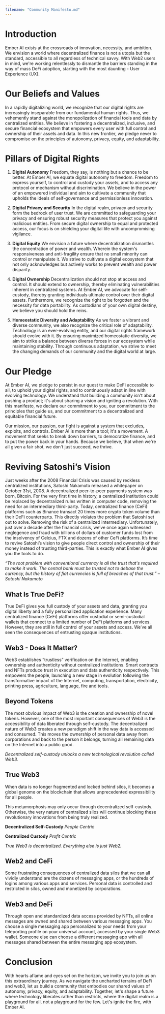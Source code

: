 ```yaml
---
filename: "Community Manifesto.md"
---
```



# Introduction
Ember AI exists at the crossroads of innovation, necessity, and ambition. We envision a world where decentralized finance is not a utopia but the standard, accessible to all regardless of technical savvy. With Web2 users in mind, we're working relentlessly to dismantle the barriers standing in the way of mass DeFi adoption, starting with the most daunting - User Experience (UX).

# Our Beliefs and Values
In a rapidly digitalizing world, we recognize that our digital rights are increasingly inseparable from our fundamental human rights. Thus, we vehemently stand against the monopolization of financial tools and data by centralized entities. We believe in fostering a decentralized, inclusive, and secure financial ecosystem that empowers every user with full control and ownership of their assets and data. In this new frontier, we pledge never to compromise on the principles of autonomy, privacy, equity, and adaptability.

# Pillars of Digital Rights
1. **Digital Autonomy**
Freedom, they say, is nothing but a chance to be better. At Ember AI, we equate digital autonomy to freedom. Freedom to express yourself, to control and custody your assets, and to access any protocol or mechanism without discrimination. We believe in the power of an empowered individual and aim to cultivate a community that upholds the ideals of self-governance and permissionless innovation.

2. **Digital Privacy and Security**
In the digital realm, privacy and security form the bedrock of user trust. We are committed to safeguarding your privacy and ensuring robust security measures that protect you against malicious entities. From secure digital ownership to equal and protected access, our focus is on shielding your digital life with uncompromising vigilance.

3. **Digital Equity**
We envision a future where decentralization dismantles the concentration of power and wealth. Wherein the system's responsiveness and anti-fragility ensure that no small minority can control or manipulate it. We strive to cultivate a digital ecosystem that not only acknowledges but actively works to prevent wealth and power disparity.

4. **Digital Ownership**
Decentralization should not stop at access and control. It should extend to ownership, thereby eliminating vulnerabilities inherent in centralized systems. At Ember AI, we advocate for self-custody, thereby granting individuals ultimate control over their digital assets. Furthermore, we recognize the right to be forgotten and the necessity for data portability. As custodians of your own digital destiny, we believe you should hold the reins.

5. **Homeostatic Diversity and Adaptability**
As we foster a vibrant and diverse community, we also recognize the critical role of adaptability. Technology is an ever-evolving entity, and our digital rights framework should evolve with it. By ensuring maximized homeostatic diversity, we aim to strike a balance between diverse forces in our ecosystem while maintaining stability. Through continuous adaptation, we strive to meet the changing demands of our community and the digital world at large.

# Our Pledge
At Ember AI, we pledge to persist in our quest to make DeFi accessible to all, to uphold your digital rights, and to continuously adapt in line with evolving technology. We understand that building a community isn't about pushing a product; it's about sharing a vision and igniting a revolution. With this manifesto, we declare our commitment to you, our commitment to the principles that guide us, and our commitment to a decentralized and equitable financial future.

Our mission, our passion, our fight is against a system that excludes, exploits, and controls. Ember AI is more than a tool; it's a movement. A movement that seeks to break down barriers, to democratize finance, and to put the power back in your hands. Because we believe, that when we're all given a fair shot, we don't just succeed, we thrive.

# Reviving Satoshi’s Vision
Just weeks after the 2008 Financial Crisis was caused by reckless centralized institutions, Satoshi Nakamoto released a whitepaper on October 31st, 2008. A decentralized peer-to-peer payments system was born, Bitcoin. For the very first time in history, a centralized institution could be replaced by decentralized rules written in computer code, removing the need for an intermediary third-party. Today, centralized finance (CeFi) platforms such as Binance transact 20 times more crypto token volume than their DeFi counterparts. This directly violates the problem that Satoshi set out to solve. Removing the risk of a centralized intermediary. Unfortunately, just over a decade after the financial crisis, we’ve once again witnessed neglegence and fraud with billions of dollars of customer funds lost from the insolvency of Celcius, FTX and dozens of other CeFi platforms. It’s time to revive Satoshi’s vision to give people direct control and ownership of their money instead of trusting third-parties. This is exactly what Ember AI gives you the tools to do.

_“The root problem with conventional currency is all the trust that's required to make it work. The central bank must be trusted not to debase the currency, but the history of fiat currencies is full of breaches of that trust.” – Satoshi Nakamoto_

## What Is True DeFi?
True DeFi gives you full custody of your assets and data, granting you digital liberty and a fully personalized application experience.
Many centralized finance (CeFi) platforms offer custodial or semi-custodial wallets that connect to a limited number of DeFi platforms and services. However, they are still in full control of your assets and access. We’ve all seen the consequences of entrusting opaque institutions.

## Web3 - Does It Matter?
Web3 establishes “trustless” verification on the Internet, enabling ownership and authenticity without centralized institutions. Smart contracts and NFTs produce trust in execution and data authenticity respectively. This empowers the people, launching a new stage in evolution following the transformative impact of the Internet, computing, transportation, electricity, printing press, agriculture, language, fire and tools.

## Beyond Tokens
The most obvious impact of Web3 is the creation and ownership of novel tokens. However, one of the most important consequences of Web3 is the accessibility of data liberated through self-custody. The decentralized nature of Web3 creates a new paradigm shift in the way data is accessed and consumed. This moves the ownership of personal data away from corporations and back to the person it belongs, turning all remaining data on the Internet into a public good.

_Decentralized self-custody unlocks a new technological revolution called Web3._

## True Web3
When data is no longer fragmented and locked behind silos, it becomes a global genome on the blockchain that allows unprecedented expressibility for all people.

This metamorphosis may only occur through decentralized self-custody. Otherwise, the very nature of centralized silos will continue blocking these revolutionary innovations from being truly realized.

**Decentralized Self-Custody**
_People Centric_

**Centralized Custody**
_Profit Centric_

_True Web3 is decentralized. Everything else is just Web2._

## Web2 and CeFi
Some frustrating consequences of centralized data silos that we can all vividly understand are the dozens of messaging apps, or the hundreds of logins among various apps and services. Personal data is controlled and restricted in silos, owned and monetized by corporations.

## Web3 and DeFi
Through open and standardized data access provided by NFTs, all online messages are owned and shared between various messaging apps. You choose a single messaging app personalized to your needs from your teleporting profile on your universal account, accessed by your single Web3 wallet. Someone else can choose a different messaging app with all messages shared between the entire messaging app ecosystem.

# Conclusion
With hearts aflame and eyes set on the horizon, we invite you to join us on this extraordinary journey. As we navigate the uncharted terrains of DeFi and web3, let us build a community that embodies our shared values of autonomy, privacy, equity, and adaptability. Together, let's shape a future where technology liberates rather than restricts, where the digital realm is a playground for all, not a playground for the few. Let's ignite the fire, with Ember AI.